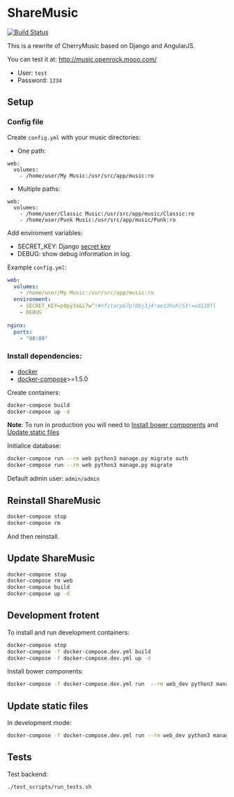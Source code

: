 ShareMusic
===========
[![Build Status](https://travis-ci.org/pando85/sharemusic.svg?branch=master)](https://travis-ci.org/pando85/sharemusic)

This is a rewrite of CherryMusic based on Django and AngularJS.

You can test it at:
http://music.openrock.mooo.com/
* User: `test`
* Password: `1234`

Setup
-----
### Config file
Create `config.yml` with your music directories:
* One path:
```docker-compose
web:
  volumes:
    - /home/user/My Music:/usr/src/app/music:ro
```
* Multiple paths:
```docker-compose
web:
  volumes:
    - /home/user/Classic Music:/usr/src/app/music/Classic:ro
    - /home/user/Punk Music:/usr/src/app/music/Punk:ro
```

Add enviroment variables:
* SECRET_KEY: Django [secret key](https://docs.djangoproject.com/en/1.9/ref/settings/#std:setting-SECRET_KEY)
* DEBUG: show debug information in log.

Example `config.yml`:
```yml
web:
  volumes:
    - /home/user/My Music:/usr/src/app/music:ro
  environment:
    - SECRET_KEY=p0py3a&i7w^!#nfitarp&7p!0bj3j4!aez3huh)53!=ud128f(
    - DEBUG
    
nginx:
  ports:
    - "80:80"
```

### Install dependencies:
* [docker](https://docs.docker.com/engine/installation/)
* [docker-compose](https://docs.docker.com/compose/install/)>=1.5.0

Create containers:
```bash
docker-compose build
docker-compose up -d
```

**Note**: To run in production you will need to [Install bower components](#install-bower-components) and [Update static files](#update-static-files)

Initialice database:
```bash
docker-compose run --rm web python3 manage.py migrate auth
docker-compose run --rm web python3 manage.py migrate 
```

Default admin user: `admin/admin`

Reinstall ShareMusic
---------------------
```bash
docker-compose stop
docker-compose rm
```
And then reinstall.


Update ShareMusic
------------------
```bash
docker-compose stop
docker-compose rm web
docker-compose build
docker-compose up -d
```

Development frotent
-------------------
To install and run development containers:
```bash
docker-compose stop
docker-compose -f docker-compose.dev.yml build
docker-compose -f docker-compose.dev.yml up -d
```

Install bower components:
```bash
docker-compose -f docker-compose.dev.yml run  --rm web_dev python3 manage.py bower_install -- --allow-root
```
Update static files
-------------------
In development mode:
```bash
docker-compose -f docker-compose.dev.yml run --rm web_dev python3 manage.py collectstatic
```

Tests
-----

Test backend:
```bash
./test_scripts/run_tests.sh 
```
